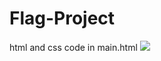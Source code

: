 # Flag-Project
html and css code in main.html
<a href="html/tiger.html">
<img src="images/tigertrick.png"></a>

